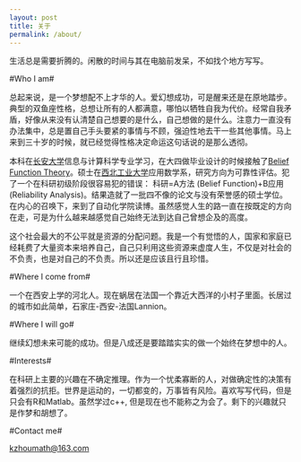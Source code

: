 ```yaml
---
layout: post
title: 关于
permalink: /about/
---
```

生活总是需要折腾的。闲散的时间与其在电脑前发呆，不如找个地方写写。

#Who I am#

总起来说，是一个梦想配不上才华的人。爱幻想成功，可是醒来还是在原地踏步。典型的双鱼座性格，总想让所有的人都满意，哪怕以牺牲自我为代价。经常自我矛盾，好像从来没有认清楚自己想要的是什么，自己想做的是什么。注意力一直没有办法集中，总是置自己手头要紧的事情与不顾，强迫性地去干一些其他事情。马上来到三十岁的时候，就已经觉得性格决定命运这句话说的是那么透彻。

本科在[长安大学](http://www.chd.edu.cn/)信息与计算科学专业学习，在大四做毕业设计的时候接触了[Belief Function Theory](http://www.bfasociety.org/)。硕士在[西北工业大学](http://www.nwpu.edu.cn/)应用数学系，研究方向为可靠性评估。犯了一个在科研初级阶段很容易犯的错误： 科研=A方法 (Belief Function)+B应用 (Reliability Analysis)。结果造就了一批四不像的论文与没有荣誉感的硕士学位。在内心的召唤下，来到了自动化学院读博。虽然感觉人生的路一直在按既定的方向在走，可是为什么越来越感觉自己始终无法到达自己曾想企及的高度。

这个社会最大的不公平就是资源的分配问题。我是一个有觉悟的人，国家和家庭已经耗费了大量资本来培养自己，自己只利用这些资源来虚度人生，不仅是对社会的不负责，也是对自己的不负责。所以还是应该且行且珍惜。



#Where I come from#

一个在西安上学的河北人。现在蜗居在法国一个靠近大西洋的小村子里面。长居过的城市如此简单，石家庄-西安-法国Lannion。


#Where I will go#

继续幻想未来可能的成功。但是八成还是要踏踏实实的做一个始终在梦想中的人。


#Interests#

在科研上主要的兴趣在不确定推理。作为一个忧柔寡断的人，对做确定性的决策有着强烈的抗拒。世界是运动的，一切都变的，万事皆有风险。喜欢写写代码，但是只会有R和Matlab。虽然学过c++, 但是现在也不能称之为会了。剩下的兴趣就只是作梦和胡想了。

#Contact me#

kzhoumath@163.com

